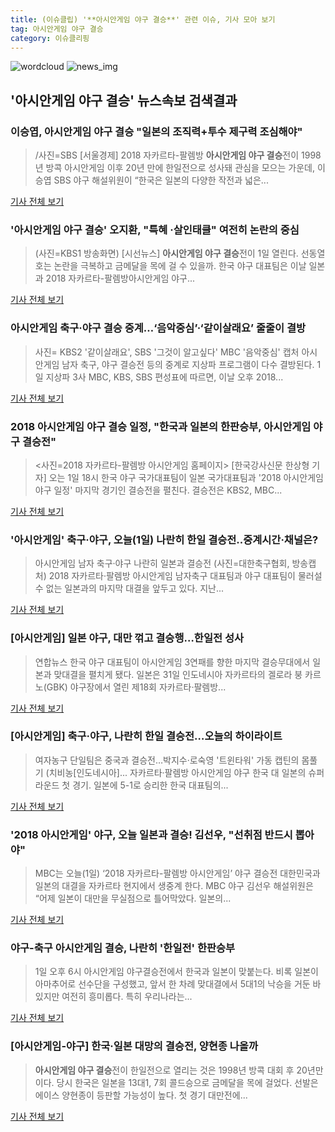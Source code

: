 ```yaml
---
title: (이슈클립) '**아시안게임 야구 결승**' 관련 이슈, 기사 모아 보기
tag: 아시안게임 야구 결승
category: 이슈클리핑
---
```

![wordcloud](https://s3.ap-northeast-2.amazonaws.com/lyrics101-wordcloud/2018-09-01-1535774345.png)
![news_img](https://user-images.githubusercontent.com/42597476/44507050-1206f400-a6e4-11e8-8d98-7ffbfebb353f.png)
## **'**아시안게임 야구 결승**'** 뉴스속보 검색결과
### 이승엽, **아시안게임 야구 결승** "일본의 조직력+투수 제구력 조심해야"

>/사진=SBS [서울경제] 2018 자카르타-팔렘방 **아시안게임 야구 결승**전이 1998년 방콕 아시안게임 이후 20년 만에 한일전으로 성사돼 관심을 모으는 가운데, 이승엽 SBS 야구 해설위원이 “한국은 일본의 다양한 작전과 넓은...

<a href="http://www.sedaily.com/NewsView/1S4GV7N0D8" target="_blank">기사 전체 보기</a>

### '**아시안게임 야구 결승**' 오지환, "특혜 ·살인태클" 여전히 논란의 중심

>(사진=KBS1 방송화면) [시선뉴스] **아시안게임 야구 결승**전이 1일 열린다.  선동열호는 논란을 극복하고 금메달을 목에 걸 수 있을까. 한국 야구 대표팀은 이날 일본과 2018 자카르타-팔렘방아시안게임 야구...

<a href="http://www.sisunnews.co.kr/news/articleView.html?idxno=89370" target="_blank">기사 전체 보기</a>

### 아시안게임 축구·야구 결승 중계…‘음악중심’·‘같이살래요’ 줄줄이 결방

>사진= KBS2 '같이살래요', SBS '그것이 알고싶다' MBC '음악중심' 캡처 아시안게임 남자 축구, 야구 결승전 등의 중계로 지상파 프로그램이 다수 결방된다. 1일 지상파 3사 MBC, KBS, SBS 편성표에 따르면, 이날 오후 2018...

<a href="http://view.asiae.co.kr/news/view.htm?idxno=2018090111202687736" target="_blank">기사 전체 보기</a>

### 2018 **아시안게임 야구 결승** 일정, "한국과 일본의 한판승부, **아시안게임 야구 결승**전"

><사진=2018 자카르타-팔렘방 아시안게임 홈페이지> [한국강사신문 한상형 기자] 오는 1일 18시 한국 야구 국가대표팀이 일본 국가대표팀과 '2018 아시안게임 야구 일정' 마지막 경기인 결승전을 펼친다. 결승전은 KBS2, MBC...

<a href="http://www.lecturernews.com/news/articleView.html?idxno=6557" target="_blank">기사 전체 보기</a>

### '아시안게임' 축구·야구, 오늘(1일) 나란히 한일 결승전..중계시간·채널은?

>아시안게임 남자 축구·야구 나란히 일본과 결승전 (사진=대한축구협회, 방송캡처) 2018 자카르타·팔렘방 아시안게임 남자축구 대표팀과 야구 대표팀이 물러설 수 없는 일본과의 마지막 대결을 앞두고 있다. 지난...

<a href="http://news.hankyung.com/article/201809019889I" target="_blank">기사 전체 보기</a>

### [아시안게임] 일본 야구, 대만 꺾고 결승행…한일전 성사

>연합뉴스 한국 야구 대표팀이 아시안게임 3연패를 향한 마지막 결승무대에서 일본과 맞대결을 펼치게 됐다. 일본은 31일 인도네시아 자카르타의 겔로라 붕 카르노(GBK) 야구장에서 열린 제18회 자카르타·팔렘방...

<a href="http://www.kyeonggi.com/?mod=news&act=articleView&idxno=1514812" target="_blank">기사 전체 보기</a>

### [아시안게임] 축구·야구, 나란히 한일 결승전…오늘의 하이라이트

>여자농구 단일팀은 중국과 결승전…박지수·로숙영 '트윈타워' 가동 캡틴의 몸풀기 (치비농[인도네시아]... 자카르타·팔렘방 아시안게임 야구 한국 대 일본의 슈퍼라운드 첫 경기. 일본에 5-1로 승리한 한국 대표팀의...

<a href="http://app.yonhapnews.co.kr/YNA/Basic/SNS/r.aspx?c=AKR20180831186000007&did=1195m" target="_blank">기사 전체 보기</a>

### '2018 아시안게임' 야구, 오늘 일본과 결승! 김선우, "선취점 반드시 뽑아야"

>MBC는 오늘(1일) ‘2018 자카르타-팔렘방 아시안게임’ 야구 결승전 대한민국과 일본의 대결을 자카르타 현지에서 생중계 한다. MBC 야구 김선우 해설위원은 “어제 일본이 대만을 무실점으로 틀어막았다. 일본의...

<a href="http://enews.imbc.com/News/RetrieveNewsInfo/242079" target="_blank">기사 전체 보기</a>

### 야구-축구 아시안게임 결승, 나란히 '한일전' 한판승부

>1일 오후 6시 아시안게임 야구결승전에서 한국과 일본이 맞붙는다. 비록 일본이 아마추어로 선수단을 구성했고, 앞서 한 차례 맞대결에서 5대1의 낙승을 거둔 바 있지만 여전히 흥미롭다. 특히 우리나라는...

<a href="http://www.sisaweek.com/news/articleView.html?idxno=112919" target="_blank">기사 전체 보기</a>

### [아시안게임-야구] 한국·일본 대망의 결승전, 양현종 나올까

>**아시안게임 야구 결승**전이 한일전으로 열리는 것은 1998년 방콕 대회 후 20년만이다. 당시 한국은 일본을 13대1, 7회 콜드승으로 금메달을 목에 걸었다. 선발은 에이스 양현종이 등판할 가능성이 높다. 첫 경기 대만전에...

<a href="http://moneys.mt.co.kr/news/mwView.php?no=2018090111248031387" target="_blank">기사 전체 보기</a>


